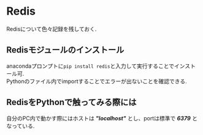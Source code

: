 # Redis
Redisについて色々記録を残しておく.

## Redisモジュールのインストール
anacondaプロンプトに`pip install redis`と入力して実行することでインストール可.  
Pythonのファイル内でimportすることでエラーが出ないことを確認できる.

## RedisをPythonで触ってみる際には
自分のPC内で動かす際にはホストは ***"localhost"*** とし、portは標準で ***6379*** となっている.
